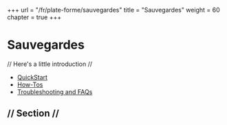+++
url = "/fr/plate-forme/sauvegardes"
title = "Sauvegardes"
weight = 60
chapter = true
+++

# Sauvegardes

// Here's a little introduction //

- [QuickStart]()
- [How-Tos]()
- [Troubleshooting and FAQs]()

## // Section //
